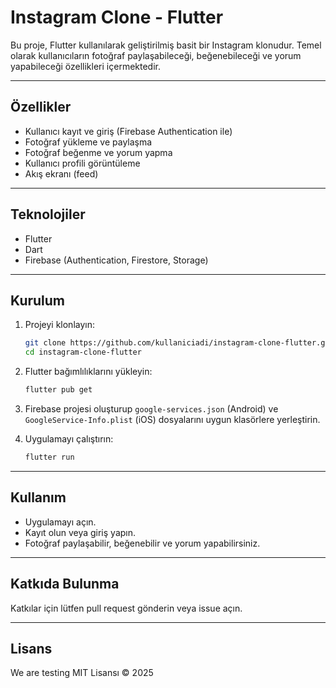 # Instagram Clone - Flutter

Bu proje, Flutter kullanılarak geliştirilmiş basit bir Instagram klonudur. Temel olarak kullanıcıların fotoğraf paylaşabileceği, beğenebileceği ve yorum yapabileceği özellikleri içermektedir.

---

## Özellikler

- Kullanıcı kayıt ve giriş (Firebase Authentication ile)
- Fotoğraf yükleme ve paylaşma
- Fotoğraf beğenme ve yorum yapma
- Kullanıcı profili görüntüleme
- Akış ekranı (feed)

---

## Teknolojiler

- Flutter
- Dart
- Firebase (Authentication, Firestore, Storage)

---

## Kurulum

1. Projeyi klonlayın:
    ```bash
    git clone https://github.com/kullaniciadi/instagram-clone-flutter.git
    cd instagram-clone-flutter
    ```

2. Flutter bağımlılıklarını yükleyin:
    ```bash
    flutter pub get
    ```

3. Firebase projesi oluşturup `google-services.json` (Android) ve `GoogleService-Info.plist` (iOS) dosyalarını uygun klasörlere yerleştirin.

4. Uygulamayı çalıştırın:
    ```bash
    flutter run
    ```

---

## Kullanım

- Uygulamayı açın.
- Kayıt olun veya giriş yapın.
- Fotoğraf paylaşabilir, beğenebilir ve yorum yapabilirsiniz.

---

## Katkıda Bulunma

Katkılar için lütfen pull request gönderin veya issue açın.

---

## Lisans
We are testing
MIT Lisansı © 2025

